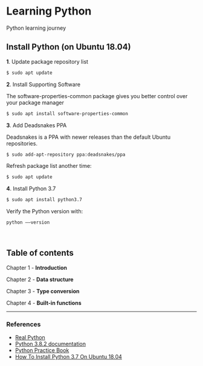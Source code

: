 # Learning Python
Python learning journey

## Install Python (on Ubuntu 18.04)

**1**. Update package repository list

```bash
$ sudo apt update
```

**2**. Install Supporting Software

The software-properties-common package gives you better control over your package manager
```bash
$ sudo apt install software-properties-common
```

**3**. Add Deadsnakes PPA

Deadsnakes is a PPA with newer releases than the default Ubuntu repositories.

```bash
$ sudo add-apt-repository ppa:deadsnakes/ppa
```

Refresh package list another time:

```bash
$ sudo apt update
```

**4**. Install Python 3.7

```bash
$ sudo apt install python3.7
```

Verify the Python version with:

```bash
python ––version
```

<br>

## Table of contents

Chapter 1 - **Introduction**

Chapter 2 - **Data structure**

Chapter 3 - **Type conversion**

Chapter 4 - **Built-in functions**

---

### References
* [Real Python](https://realpython.com/)
* [Python 3.8.2 documentation](https://docs.python.org/3.8/)
* [Python Practice Book](https://anandology.com/python-practice-book)
* [How To Install Python 3.7 On Ubuntu 18.04](https://phoenixnap.com/kb/how-to-install-python-3-ubuntu)

